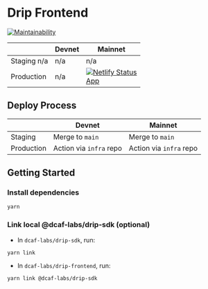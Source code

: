 # Drip Frontend

[![Maintainability](https://api.codeclimate.com/v1/badges/652ca31a64079f1ebc00/maintainability)](https://codeclimate.com/repos/62c90637d150fe5a9a00007f/maintainability)

|             | Devnet | Mainnet                                                                                                                                                                                          |
| ----------- | ------ | ------------------------------------------------------------------------------------------------------------------------------------------------------------------------------------------------ |
| Staging n/a | n/a    | n/a                                                                                                                                                                                              |
| Production  | n/a    | [![Netlify Status](https://api.netlify.com/api/v1/badges/47c5386b-c0ef-4bc4-b3bf-5eda0a9c378d/deploy-status)](https://app.netlify.com/sites/drip-dcaf/deploys) <br/> [App](https://drip.dcaf.so) |

## Deploy Process

|            | Devnet                  | Mainnet                 |
| ---------- | ----------------------- | ----------------------- |
| Staging    | Merge to `main`         | Merge to `main`         |
| Production | Action via `infra` repo | Action via `infra` repo |

## Getting Started

### Install dependencies

```bash
yarn
```

### Link local @dcaf-labs/drip-sdk (optional)

- In `dcaf-labs/drip-sdk`, run:

```bash
yarn link
```

- In `dcaf-labs/drip-frontend`, run:

```bash
yarn link @dcaf-labs/drip-sdk
```
